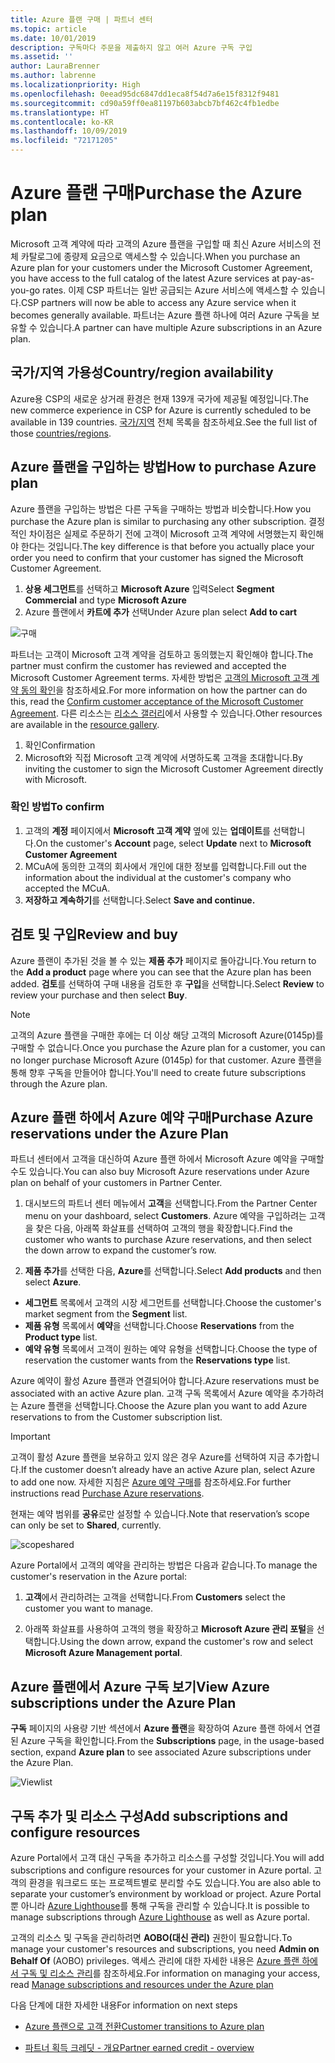 ```yaml
---
title: Azure 플랜 구매 | 파트너 센터
ms.topic: article
ms.date: 10/01/2019
description: 구독마다 주문을 제출하지 않고 여러 Azure 구독 구입
ms.assetid: ''
author: LauraBrenner
ms.author: labrenne
ms.localizationpriority: High
ms.openlocfilehash: 0eead95dc6847dd1eca8f54d7a6e15f8312f9481
ms.sourcegitcommit: cd90a59ff0ea81197b603abcb7bf462c4fb1edbe
ms.translationtype: HT
ms.contentlocale: ko-KR
ms.lasthandoff: 10/09/2019
ms.locfileid: "72171205"
---
```

# <a name="purchase-the-azure-plan"></a><span data-ttu-id="42833-103">Azure 플랜 구매</span><span class="sxs-lookup"><span data-stu-id="42833-103">Purchase the Azure plan</span></span>

<span data-ttu-id="42833-104">Microsoft 고객 계약에 따라 고객의 Azure 플랜을 구입할 때 최신 Azure 서비스의 전체 카탈로그에 종량제 요금으로 액세스할 수 있습니다.</span><span class="sxs-lookup"><span data-stu-id="42833-104">When you purchase an Azure plan for your customers under the Microsoft Customer Agreement, you have access to the full catalog of the latest Azure services at pay-as-you-go rates.</span></span> <span data-ttu-id="42833-105">이제 CSP 파트너는 일반 공급되는 Azure 서비스에 액세스할 수 있습니다.</span><span class="sxs-lookup"><span data-stu-id="42833-105">CSP partners will now be able to access any Azure service when it becomes generally available.</span></span> <span data-ttu-id="42833-106">파트너는 Azure 플랜 하나에 여러 Azure 구독을 보유할 수 있습니다.</span><span class="sxs-lookup"><span data-stu-id="42833-106">A partner can have multiple Azure subscriptions in an Azure plan.</span></span> 

## <a name="countryregion-availability"></a><span data-ttu-id="42833-107">국가/지역 가용성</span><span class="sxs-lookup"><span data-stu-id="42833-107">Country/region availability</span></span>
<span data-ttu-id="42833-108">Azure용 CSP의 새로운 상거래 환경은 현재 139개 국가에 제공될 예정입니다.</span><span class="sxs-lookup"><span data-stu-id="42833-108">The new commerce experience in CSP for Azure is currently scheduled to be available in 139 countries.</span></span> <span data-ttu-id="42833-109">[국가/지역](https://query.prod.cms.rt.microsoft.com/cms/api/am/binary/RE3QN0x) 전체 목록을 참조하세요.</span><span class="sxs-lookup"><span data-stu-id="42833-109">See the full list of those [countries/regions](https://query.prod.cms.rt.microsoft.com/cms/api/am/binary/RE3QN0x).</span></span> 

## <a name="how-to-purchase-azure-plan"></a><span data-ttu-id="42833-110">Azure 플랜을 구입하는 방법</span><span class="sxs-lookup"><span data-stu-id="42833-110">How to purchase Azure plan</span></span>

<span data-ttu-id="42833-111">Azure 플랜을 구입하는 방법은 다른 구독을 구매하는 방법과 비슷합니다.</span><span class="sxs-lookup"><span data-stu-id="42833-111">How you purchase the Azure plan is similar to purchasing any other subscription.</span></span> <span data-ttu-id="42833-112">결정적인 차이점은 실제로 주문하기 전에 고객이 Microsoft 고객 계약에 서명했는지 확인해야 한다는 것입니다.</span><span class="sxs-lookup"><span data-stu-id="42833-112">The key difference is that before you actually place your order you need to confirm that your customer has signed the Microsoft Customer Agreement.</span></span>

1. <span data-ttu-id="42833-113">**상용 세그먼트**를 선택하고 **Microsoft Azure** 입력</span><span class="sxs-lookup"><span data-stu-id="42833-113">Select **Segment Commercial** and type **Microsoft Azure**</span></span> 
2. <span data-ttu-id="42833-114">Azure 플랜에서 **카트에 추가** 선택</span><span class="sxs-lookup"><span data-stu-id="42833-114">Under Azure plan select **Add to cart**</span></span>

![구매](images/azure/Azurepurchase1.png)

<span data-ttu-id="42833-116">파트너는 고객이 Microsoft 고객 계약을 검토하고 동의했는지 확인해야 합니다.</span><span class="sxs-lookup"><span data-stu-id="42833-116">The partner must confirm the customer has reviewed and accepted the Microsoft Customer Agreement terms.</span></span> <span data-ttu-id="42833-117">자세한 방법은 [고객의 Microsoft 고객 계약 동의 확인](https://docs.microsoft.com/en-us/partner-center/confirm-customer-agreement)을 참조하세요.</span><span class="sxs-lookup"><span data-stu-id="42833-117">For more information on how the partner can do this, read the [Confirm customer acceptance of the Microsoft Customer Agreement](https://docs.microsoft.com/en-us/partner-center/confirm-customer-agreement).</span></span> <span data-ttu-id="42833-118">다른 리소스는 [리소스 갤러리](https://partner.microsoft.com/resources/collection/Microsoft-Customer-Agreement-in-the-CSP-program#/)에서 사용할 수 있습니다.</span><span class="sxs-lookup"><span data-stu-id="42833-118">Other resources are available in the [resource gallery](https://partner.microsoft.com/resources/collection/Microsoft-Customer-Agreement-in-the-CSP-program#/).</span></span>

1. <span data-ttu-id="42833-119">확인</span><span class="sxs-lookup"><span data-stu-id="42833-119">Confirmation</span></span>
2. <span data-ttu-id="42833-120">Microsoft와 직접 Microsoft 고객 계약에 서명하도록 고객을 초대합니다.</span><span class="sxs-lookup"><span data-stu-id="42833-120">By inviting the customer to sign the Microsoft Customer Agreement directly with Microsoft.</span></span> 

### <a name="to-confirm"></a><span data-ttu-id="42833-121">확인 방법</span><span class="sxs-lookup"><span data-stu-id="42833-121">To confirm</span></span> 

1. <span data-ttu-id="42833-122">고객의 **계정** 페이지에서 **Microsoft 고객 계약** 옆에 있는 **업데이트**를 선택합니다.</span><span class="sxs-lookup"><span data-stu-id="42833-122">On the customer's **Account** page, select **Update** next to **Microsoft Customer Agreement**</span></span>  
2. <span data-ttu-id="42833-123">MCuA에 동의한 고객의 회사에서 개인에 대한 정보를 입력합니다.</span><span class="sxs-lookup"><span data-stu-id="42833-123">Fill out the information about the individual at the customer's company who accepted the MCuA.</span></span>
3. <span data-ttu-id="42833-124">**저장하고 계속하기**를 선택합니다.</span><span class="sxs-lookup"><span data-stu-id="42833-124">Select **Save and continue.**</span></span>  

## <a name="review-and-buy"></a><span data-ttu-id="42833-125">검토 및 구입</span><span class="sxs-lookup"><span data-stu-id="42833-125">Review and buy</span></span>

<span data-ttu-id="42833-126">Azure 플랜이 추가된 것을 볼 수 있는 **제품 추가** 페이지로 돌아갑니다.</span><span class="sxs-lookup"><span data-stu-id="42833-126">You return to the **Add a product** page where you can see that the Azure plan has been added.</span></span> <span data-ttu-id="42833-127">**검토**를 선택하여 구매 내용을 검토한 후 **구입**을 선택합니다.</span><span class="sxs-lookup"><span data-stu-id="42833-127">Select **Review** to review your purchase and then select **Buy**.</span></span> 

>[!Note]
><span data-ttu-id="42833-128">고객의 Azure 플랜을 구매한 후에는 더 이상 해당 고객의 Microsoft Azure(0145p)를 구매할 수 없습니다.</span><span class="sxs-lookup"><span data-stu-id="42833-128">Once you purchase the Azure plan for a customer, you can no longer purchase Microsoft Azure (0145p) for that customer.</span></span> <span data-ttu-id="42833-129">Azure 플랜을 통해 향후 구독을 만들어야 합니다.</span><span class="sxs-lookup"><span data-stu-id="42833-129">You'll need to create future subscriptions through the Azure plan.</span></span>

## <a name="purchase-azure-reservations-under-the-azure-plan"></a><span data-ttu-id="42833-130">Azure 플랜 하에서 Azure 예약 구매</span><span class="sxs-lookup"><span data-stu-id="42833-130">Purchase Azure reservations under the Azure Plan</span></span> 
  
<span data-ttu-id="42833-131">파트너 센터에서 고객을 대신하여 Azure 플랜 하에서 Microsoft Azure 예약을 구매할 수도 있습니다.</span><span class="sxs-lookup"><span data-stu-id="42833-131">You can also buy Microsoft Azure reservations under Azure plan on behalf of your customers in Partner Center.</span></span>

1. <span data-ttu-id="42833-132">대시보드의 파트너 센터 메뉴에서 **고객**을 선택합니다.</span><span class="sxs-lookup"><span data-stu-id="42833-132">From the Partner Center menu on your dashboard, select **Customers**.</span></span> <span data-ttu-id="42833-133">Azure 예약을 구입하려는 고객을 찾은 다음, 아래쪽 화살표를 선택하여 고객의 행을 확장합니다.</span><span class="sxs-lookup"><span data-stu-id="42833-133">Find the customer who wants to purchase Azure reservations, and then select the down arrow to expand the customer’s row.</span></span> 

2. <span data-ttu-id="42833-134">**제품 추가**를 선택한 다음, **Azure**를 선택합니다.</span><span class="sxs-lookup"><span data-stu-id="42833-134">Select **Add products** and then select **Azure**.</span></span> 
- <span data-ttu-id="42833-135">**세그먼트** 목록에서 고객의 시장 세그먼트를 선택합니다.</span><span class="sxs-lookup"><span data-stu-id="42833-135">Choose the customer's market segment from the **Segment** list.</span></span> 
- <span data-ttu-id="42833-136">**제품 유형** 목록에서 **예약**을 선택합니다.</span><span class="sxs-lookup"><span data-stu-id="42833-136">Choose **Reservations** from the **Product type** list.</span></span> 
- <span data-ttu-id="42833-137">**예약 유형** 목록에서 고객이 원하는 예약 유형을 선택합니다.</span><span class="sxs-lookup"><span data-stu-id="42833-137">Choose the type of reservation the customer wants from the **Reservations type** list.</span></span> 

<span data-ttu-id="42833-138">Azure 예약이 활성 Azure 플랜과 연결되어야 합니다.</span><span class="sxs-lookup"><span data-stu-id="42833-138">Azure reservations must be associated with an active Azure plan.</span></span> <span data-ttu-id="42833-139">고객 구독 목록에서 Azure 예약을 추가하려는 Azure 플랜을 선택합니다.</span><span class="sxs-lookup"><span data-stu-id="42833-139">Choose the Azure plan you want to add Azure reservations to from the Customer subscription list.</span></span> 

>[!Important] 
><span data-ttu-id="42833-140">고객이 활성 Azure 플랜을 보유하고 있지 않은 경우 Azure를 선택하여 지금 추가합니다.</span><span class="sxs-lookup"><span data-stu-id="42833-140">If the customer doesn’t already have an active Azure plan, select Azure to add one now.</span></span> <span data-ttu-id="42833-141">자세한 지침은 [Azure 예약 구매](https://docs.microsoft.com/partner-center/azure-reservations-buying#purchase-azure-reservations)를 참조하세요.</span><span class="sxs-lookup"><span data-stu-id="42833-141">For further instructions read [Purchase Azure reservations](https://docs.microsoft.com/partner-center/azure-reservations-buying#purchase-azure-reservations).</span></span>

<span data-ttu-id="42833-142">현재는 예약 범위를 **공유**로만 설정할 수 있습니다.</span><span class="sxs-lookup"><span data-stu-id="42833-142">Note that reservation’s scope can only be set to **Shared**, currently.</span></span> 

![scopeshared](images/azure/scopeshared.png)

<span data-ttu-id="42833-144">Azure Portal에서 고객의 예약을 관리하는 방법은 다음과 같습니다.</span><span class="sxs-lookup"><span data-stu-id="42833-144">To manage the customer's reservation in the Azure portal:</span></span> 

1. <span data-ttu-id="42833-145">**고객**에서 관리하려는 고객을 선택합니다.</span><span class="sxs-lookup"><span data-stu-id="42833-145">From **Customers** select the customer you want to manage.</span></span> 

2. <span data-ttu-id="42833-146">아래쪽 화살표를 사용하여 고객의 행을 확장하고 **Microsoft Azure 관리 포털**을 선택합니다.</span><span class="sxs-lookup"><span data-stu-id="42833-146">Using the down arrow, expand the customer's row and select **Microsoft Azure Management portal**.</span></span>  
 
## <a name="view-azure-subscriptions-under-the-azure-plan"></a><span data-ttu-id="42833-147">Azure 플랜에서 Azure 구독 보기</span><span class="sxs-lookup"><span data-stu-id="42833-147">View Azure subscriptions under the Azure Plan</span></span> 

<span data-ttu-id="42833-148">**구독** 페이지의 사용량 기반 섹션에서 **Azure 플랜**을 확장하여 Azure 플랜 하에서 연결된 Azure 구독을 확인합니다.</span><span class="sxs-lookup"><span data-stu-id="42833-148">From the **Subscriptions** page, in the usage-based section, expand **Azure plan** to see associated Azure subscriptions under the Azure Plan.</span></span>

![Viewlist](images/azure/viewlist.png)


## <a name="add-subscriptions-and-configure-resources"></a><span data-ttu-id="42833-150">구독 추가 및 리소스 구성</span><span class="sxs-lookup"><span data-stu-id="42833-150">Add subscriptions and configure resources</span></span>

<span data-ttu-id="42833-151">Azure Portal에서 고객 대신 구독을 추가하고 리소스를 구성할 것입니다.</span><span class="sxs-lookup"><span data-stu-id="42833-151">You will add subscriptions and configure resources for your customer in Azure portal.</span></span> <span data-ttu-id="42833-152">고객의 환경을 워크로드 또는 프로젝트별로 분리할 수도 있습니다.</span><span class="sxs-lookup"><span data-stu-id="42833-152">You are also able to separate your customer’s environment by workload or project.</span></span> <span data-ttu-id="42833-153">Azure Portal뿐 아니라 [Azure Lighthouse](https://azure.microsoft.com/services/azure-lighthouse/)를 통해 구독을 관리할 수 있습니다.</span><span class="sxs-lookup"><span data-stu-id="42833-153">It is possible to manage subscriptions through [Azure Lighthouse](https://azure.microsoft.com/services/azure-lighthouse/) as well as Azure portal.</span></span> 

<span data-ttu-id="42833-154">고객의 리소스 및 구독을 관리하려면 **AOBO(대신 관리)** 권한이 필요합니다.</span><span class="sxs-lookup"><span data-stu-id="42833-154">To manage your customer's resources and subscriptions, you need **Admin on Behalf Of** (AOBO) privileges.</span></span> <span data-ttu-id="42833-155">액세스 관리에 대한 자세한 내용은 [Azure 플랜 하에서 구독 및 리소스 관리](azure-plan-manage.md)를 참조하세요.</span><span class="sxs-lookup"><span data-stu-id="42833-155">For information on managing your access, read [Manage subscriptions and resources under the Azure plan](azure-plan-manage.md)</span></span>

<span data-ttu-id="42833-156">다음 단계에 대한 자세한 내용</span><span class="sxs-lookup"><span data-stu-id="42833-156">For information on next steps</span></span>

- [<span data-ttu-id="42833-157">Azure 플랜으로 고객 전환</span><span class="sxs-lookup"><span data-stu-id="42833-157">Customer transitions to Azure plan</span></span>](azure-plan-transition.md)

- [<span data-ttu-id="42833-158">파트너 획득 크레딧 - 개요</span><span class="sxs-lookup"><span data-stu-id="42833-158">Partner earned credit - overview</span></span>](partner-earned-credit.md)







            




    

  













    



    